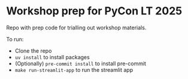 # Workshop prep for PyCon LT 2025

Repo with prep code for trialling out workshop materials.

To run:
* Clone the repo
* `uv install` to install packages
* (Optionally) `pre-commit install` to install pre-commit
* `make run-streamlit-app` to run the streamlit app